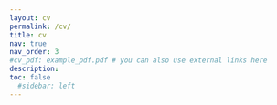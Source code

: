 ```yaml
---
layout: cv
permalink: /cv/
title: cv
nav: true
nav_order: 3
#cv_pdf: example_pdf.pdf # you can also use external links here
description: 
toc: false
  #sidebar: left
---
```


